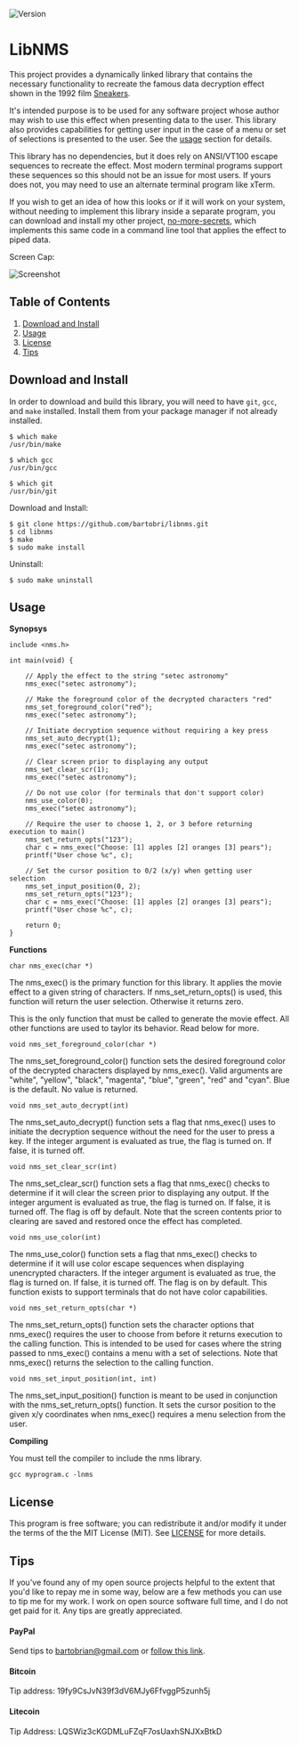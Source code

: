 ![Version](https://img.shields.io/badge/Version-0.1.0-green.svg)

LibNMS
======

This project provides a dynamically linked library that contains the
necessary functionality to recreate the famous data decryption effect
shown in the 1992 film [Sneakers](https://www.youtube.com/watch?v=F5bAa6gFvLs&t=35).

It's intended purpose is to be used for any software project whose author
may wish to use this effect when presenting data to the user. This library
also provides capabilities for getting user input in the case of a menu
or set of selections is presented to the user. See the [usage](#usage) section
for details.

This library has no dependencies, but it does rely on ANSI/VT100 escape
sequences to recreate the effect. Most modern terminal programs support
these sequences so this should not be an issue for most users. If yours
does not, you may need to use an alternate terminal program like xTerm.

If you wish to get an idea of how this looks or if it will work on your
system, without needing to implement this library inside a separate program,
you can download and install my other project, [no-more-secrets](https://github.com/bartobri/no-more-secrets),
which implements this same code in a command line tool that applies the
effect to piped data.

Screen Cap:

![Screenshot](http://www.brianbarto.info/extern/images/nms/nms.gif)

Table of Contents
-----------------

1. [Download and Install](#download-and-install)
2. [Usage](#usage)
3. [License](#license)
4. [Tips](#tips)

Download and Install
--------------------

In order to download and build this library, you will need to have `git`,
`gcc`, and `make` installed. Install them from your package manager if not
already installed.

```
$ which make
/usr/bin/make

$ which gcc
/usr/bin/gcc

$ which git
/usr/bin/git
```

Download and Install:

```
$ git clone https://github.com/bartobri/libnms.git
$ cd libnms
$ make
$ sudo make install
```

Uninstall:

```
$ sudo make uninstall
```

Usage
-----

**Synopsys**
```
include <nms.h>

int main(void) {

    // Apply the effect to the string "setec astronomy"
    nms_exec("setec astronomy");
    
    // Make the foreground color of the decrypted characters "red"
    nms_set_foreground_color("red");
    nms_exec("setec astronomy");
    
    // Initiate decryption sequence without requiring a key press
    nms_set_auto_decrypt(1);
    nms_exec("setec astronomy");
    
    // Clear screen prior to displaying any output
    nms_set_clear_scr(1);
    nms_exec("setec astronomy");
    
    // Do not use color (for terminals that don't support color)
    nms_use_color(0);
    nms_exec("setec astronomy");
    
    // Require the user to choose 1, 2, or 3 before returning execution to main()
    nms_set_return_opts("123");
    char c = nms_exec("Choose: [1] apples [2] oranges [3] pears");
    printf("User chose %c", c);
    
    // Set the cursor position to 0/2 (x/y) when getting user selection
    nms_set_input_position(0, 2);
    nms_set_return_opts("123");
    char c = nms_exec("Choose: [1] apples [2] oranges [3] pears");
    printf("User chose %c", c);
    
    return 0;
}
```

**Functions**

`char nms_exec(char *)`

The nms_exec() is the primary function for this library. It applies the
movie effect to a given string of characters. If nms_set_return_opts() is
used, this function will return the user selection. Otherwise it returns
zero.

This is the only function that must be called to generate the movie effect.
All other functions are used to taylor its behavior. Read below for more.

`void nms_set_foreground_color(char *)`

The nms_set_foreground_color() function sets the desired foreground color
of the decrypted characters displayed by nms_exec(). Valid arguments are
"white", "yellow", "black", "magenta", "blue", "green", "red" and "cyan".
Blue is the default. No value is returned.

`void nms_set_auto_decrypt(int)`

The nms_set_auto_decrypt() function sets a flag that nms_exec() uses to
initiate the decryption sequence without the need for the user to press a
key. If the integer argument is evaluated as true, the flag is turned on.
If false, it is turned off.

`void nms_set_clear_scr(int)`

The nms_set_clear_scr() function sets a flag that nms_exec() checks to
determine if it will clear the screen prior to displaying any output. If
the integer argument is evaluated as true, the flag is turned on.
If false, it is turned off. The flag is off by default. Note that the
screen contents prior to clearing are saved and restored once the effect
has completed.

`void nms_use_color(int)`

The nms_use_color() function sets a flag that nms_exec() checks to determine
if it will use color escape sequences when displaying unencrypted characters.
If the integer argument is evaluated as true, the flag is turned on.
If false, it is turned off.  The flag is on by default. This function exists
to support terminals that do not have color capabilities.

`void nms_set_return_opts(char *)`

The nms_set_return_opts() function sets the character options that nms_exec()
requires the user to choose from before it returns execution to the calling
function. This is intended to be used for cases where the string passed
to nms_exec() contains a menu with a set of selections. Note that nms_exec()
returns the selection to the calling function.

`void nms_set_input_position(int, int)`

The nms_set_input_position() function is meant to be used in conjunction with
the nms_set_return_opts() function. It sets the cursor position to the given x/y
coordinates when nms_exec() requires a menu selection from the user.

**Compiling**

You must tell the compiler to include the nms library.

```
gcc myprogram.c -lnms
```

License
-------

This program is free software; you can redistribute it and/or modify it under the terms of the the
MIT License (MIT). See [LICENSE](LICENSE) for more details.

Tips
----

If you've found any of my open source projects helpful to the extent that
you'd like to repay me in some way, below are a few methods you can use to
tip me for my work. I work on open source software full time, and I do not
get paid for it. Any tips are greatly appreciated.

#### PayPal
Send tips to bartobrian@gmail.com or [follow this link](https://www.paypal.me/BrianBarto).

#### Bitcoin
Tip address: 19fy9CsJvN39f3dV6MJy6FfvggP5zunh5j

#### Litecoin
Tip Address: LQSWiz3cKGDMLuFZqF7osUaxhSNJXxBtkD
